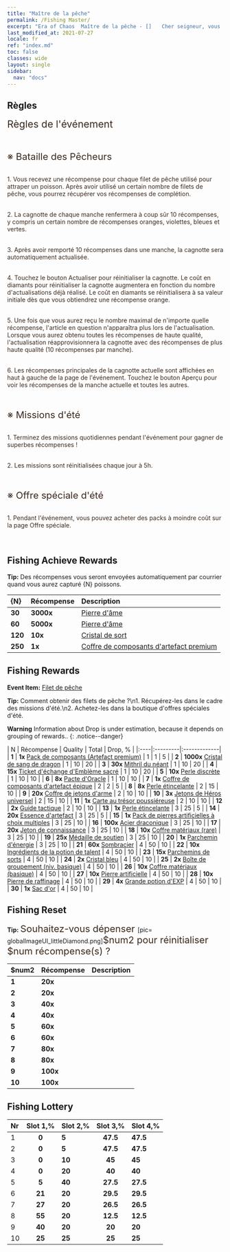 ```yaml
---
title: "Maître de la pêche"
permalink: /Fishing Master/
excerpt: "Era of Chaos  Maître de la pêche - []　　Cher seigneur, vous avez reçu des récompenses pour votre pêche. Allez y jeter un coup d'œil.[]"
last_modified_at: 2021-07-27
locale: fr
ref: "index.md"
toc: false
classes: wide
layout: single
sidebar:
  nav: "docs"
---
```




## Règles

  <span style="color: #3c2a1e;font-size:23px">Règles de l'événement</span><br/>

<br/>  <span style="color: #3c2a1e;font-size:23px"></span><br/><span style="color: #3c2a1e;font-size:22px">※ Bataille des Pêcheurs</span><br/>

<br/>  <span style="color: #3c2a1e">1. Vous recevez une récompense pour chaque filet de pêche utilisé pour attraper un poisson. Après avoir utilisé un certain nombre de filets de pêche, vous pourrez récupérer vos récompenses de complétion.</span><br/>

<br/>  <span style="color: #3c2a1e">2. La cagnotte de chaque manche renfermera à coup sûr 10 récompenses, y compris un certain nombre de récompenses oranges, violettes, bleues et vertes.</span><br/>

<br/>  <span style="color: #3c2a1e">3. Après avoir remporté 10 récompenses dans une manche, la cagnotte sera automatiquement actualisée.</span><br/>

<br/>  <span style="color: #3c2a1e">4. Touchez le bouton Actualiser pour réinitialiser la cagnotte. Le coût en diamants pour réinitialiser la cagnotte augmentera en fonction du nombre d'actualisations déjà réalisé. Le coût en diamants se réinitialisera à sa valeur initiale dès que vous obtiendrez une récompense orange.</span><br/>

<br/>  <span style="color: #3c2a1e">5. Une fois que vous aurez reçu le nombre maximal de n'importe quelle récompense, l'article en question n'apparaîtra plus lors de l'actualisation. Lorsque vous aurez obtenu toutes les récompenses de haute qualité, l'actualisation réapprovisionnera la cagnotte avec des récompenses de plus haute qualité (10 récompenses par manche).</span>

<br/>  <span style="color: #3c2a1e">6. Les récompenses principales de la cagnotte actuelle sont affichées en haut à gauche de la page de l'événement. Touchez le bouton Aperçu pour voir les récompenses de la manche actuelle et toutes les autres.</span><br/>

<br/>  <span style="color: #3c2a1e;font-size:23px"> </span><br/><span style="color: #3c2a1e;font-size:22px">※ Missions d'été</span><br/>

<br/>  <span style="color: #3c2a1e">1. Terminez des missions quotidiennes pendant l'événement pour gagner de superbes récompenses !</span><br/>

<br/>  <span style="color: #3c2a1e">2. Les missions sont réinitialisées chaque jour à 5h.</span><br/>

<br/>  <span style="color: #3c2a1e;font-size:23px"> </span><br/><span style="color: #3c2a1e;font-size:22px">※ Offre spéciale d'été</span><br/>

<br/>  <span style="color: #3c2a1e">1. Pendant l'événement, vous pouvez acheter des packs à moindre coût sur la page Offre spéciale.</span><br/>

<br/>

## Fishing Achieve Rewards

  **Tip:** Des récompenses vous seront envoyées automatiquement par courrier quand vous aurez capturé {N} poissons.

  |  {N}  |  Récompense  | Description  |
  |:----|:---------|:-------------|
  | **30** |  **3000x** | [Pierre d'âme ](/ItemsFR/con_923/) | Pierre d'âme. S'obtient en démantelant des Emblèmes sacrés. S'échange contre des objets dans la Boutique d'Emblèmes sacrés.  |
  | **60** |  **5000x** | [Pierre d'âme ](/ItemsFR/con_923/) | Pierre d'âme. S'obtient en démantelant des Emblèmes sacrés. S'échange contre des objets dans la Boutique d'Emblèmes sacrés.  |
  | **120** |  **10x** | [Cristal de sort](/ItemsFR/art_189/) | Un cristal créé dans une fonderie ancienne. Matériau essentiel pour améliorer les combinaisons d'artefacts avancées.  |
  | **250** |  **1x** | [Coffre de composants d'artefact premium](/ItemsFR/con_1874/) | À utiliser pour obtenir au choix : 1 coffre de composants (Roi Dragon), 1 coffre de composants (Cieux), 1 coffre de composants (Fragment d'Éden) ou 1 coffre de composants (Jugement dernier).  |


## Fishing Rewards

  **Event Item:** [Filet de pêche](/fr/Items/con_2148/)

  **Tip:** Comment obtenir des filets de pêche ?\n1. Récupérez-les dans le cadre des missions d'été.\n2. Achetez-les dans la boutique d'offres spéciales d'été.

**Warning** Information about Drop is under estimation, because it depends on grouping of rewards..
{: .notice--danger}

  |  N  |  Récompense  | Quality  |  Total  | Drop, % |
  |:----|:---------|:-------------|
  | **1** |  **1x** [Pack de composants (Artefact premium)](/ItemsFR/con_1507/) | 1 | 1 | 5 |
  | **2** |  **1000x** [Cristal de sang de dragon](/ItemsFR/con_879/) | 1 | 10 | 20 |
  | **3** |  **30x** [Mithril du néant](/ItemsFR/con_817/) | 1 | 10 | 20 |
  | **4** |  **15x** [Ticket d'échange d'Emblème sacré](/ItemsFR/con_513/) | 1 | 10 | 20 |
  | **5** |  **10x** [Perle discrète](/ItemsFR/con_2135/) | 1 | 10 | 10 |
  | **6** |  **8x** [Pacte d'Oracle](/ItemsFR/con_816/) | 1 | 10 | 10 |
  | **7** |  **1x** [Coffre de composants d'artefact épique](/ItemsFR/con_1926/) | 2 | 2 | 5 |
  | **8** |  **8x** [Perle étincelante](/ItemsFR/con_527/) | 2 | 15 | 10 |
  | **9** |  **20x** [Coffre de jetons d'arme](/ItemsFR/con_1367/) | 2 | 10 | 10 |
  | **10** |  **3x** [Jetons de Héros universel](/ItemsFR/her_358/) | 2 | 15 | 10 |
  | **11** |  **1x** [Carte au trésor poussiéreuse](/ItemsFR/con_1156/) | 2 | 10 | 10 |
  | **12** |  **2x** [Guide tactique](/ItemsFR/unk_2115/) | 2 | 10 | 10 |
  | **13** |  **1x** [Perle étincelante](/ItemsFR/con_527/) | 3 | 25 | 5 |
  | **14** |  **20x** [Essence d'artefact](/ItemsFR/con_905/) | 3 | 25 | 5 |
  | **15** |  **1x** [Pack de pierres artificielles à choix multiples](/ItemsFR/con_1480/) | 3 | 25 | 10 |
  | **16** |  **100x** [Acier draconique](/ItemsFR/con_880/) | 3 | 25 | 10 |
  | **17** |  **20x** [Jeton de connaissance](/ItemsFR/con_911/) | 3 | 25 | 10 |
  | **18** |  **10x** [Coffre matériaux (rare)](/ItemsFR/con_757/) | 3 | 25 | 10 |
  | **19** |  **25x** [Médaille de soutien](/ItemsFR/unk_2116/) | 3 | 25 | 10 |
  | **20** |  **1x** [Parchemin d'énergie](/ItemsFR/con_830/) | 3 | 25 | 10 |
  | **21** |  **60x** [Sombracier](/ItemsFR/con_881/) | 4 | 50 | 10 |
  | **22** |  **10x** [Ingrédients de la potion de talent](/ItemsFR/con_1120/) | 4 | 50 | 10 |
  | **23** |  **15x** [Parchemins de sorts](/ItemsFR/con_694/) | 4 | 50 | 10 |
  | **24** |  **2x** [Cristal bleu](/ItemsFR/con_716/) | 4 | 50 | 10 |
  | **25** |  **2x** [Boîte de groupement (niv. basique)](/ItemsFR/con_774/) | 4 | 50 | 10 |
  | **26** |  **10x** [Coffre matériaux (basique)](/ItemsFR/con_756/) | 4 | 50 | 10 |
  | **27** |  **10x** [Pierre artificielle](/ItemsFR/art_188/) | 4 | 50 | 10 |
  | **28** |  **10x** [Pierre de raffinage](/ItemsFR/con_814/) | 4 | 50 | 10 |
  | **29** |  **4x** [Grande potion d'EXP](/ItemsFR/con_702/) | 4 | 50 | 10 |
  | **30** |  **1x** [Sac d'or](/ItemsFR/con_714/) | 4 | 50 | 10 |


## Fishing Reset

  **Tip:** <span style="color: #3c2a1e;font-size:22px">Souhaitez-vous dépenser </span>[pic= globalImageUI_littleDiamond.png]</span><span style="color: #3c2a1e;font-size:22px">$num2</span><span style="color: #3c2a1e;font-size:22px"> pour réinitialiser $num récompense(s) ?</span>

  | $num2  |  Récompense  | Description  |
  |:----|:---------|:-------------|
  | **1** |  **20x** | <i class="fas fa-gem"/> |  |
  | **2** |  **20x** | <i class="fas fa-gem"/> |  |
  | **3** |  **40x** | <i class="fas fa-gem"/> |  |
  | **4** |  **40x** | <i class="fas fa-gem"/> |  |
  | **5** |  **60x** | <i class="fas fa-gem"/> |  |
  | **6** |  **60x** | <i class="fas fa-gem"/> |  |
  | **7** |  **80x** | <i class="fas fa-gem"/> |  |
  | **8** |  **80x** | <i class="fas fa-gem"/> |  |
  | **9** |  **100x** | <i class="fas fa-gem"/> |  |
  | **10** |  **100x** | <i class="fas fa-gem"/> |  |


## Fishing Lottery

  |  Nr  | Slot 1,% | Slot 2,% | Slot 3,% | Slot 4,% |
  |:-----|:------:|:-------|:------:|:-------|
  | 1 | **0** | **5** | **47.5** | **47.5** |
  | 2 | **0** | **5** | **47.5** | **47.5** |
  | 3 | **0** | **10** | **45** | **45** |
  | 4 | **0** | **20** | **40** | **40** |
  | 5 | **5** | **40** | **27.5** | **27.5** |
  | 6 | **21** | **20** | **29.5** | **29.5** |
  | 7 | **27** | **20** | **26.5** | **26.5** |
  | 8 | **55** | **20** | **12.5** | **12.5** |
  | 9 | **40** | **20** | **20** | **20** |
  | 10 | **25** | **25** | **25** | **25** |
